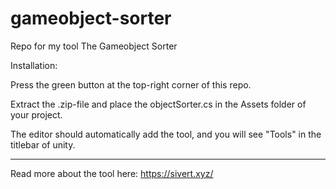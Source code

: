 # gameobject-sorter
Repo for my tool The Gameobject Sorter

Installation:

Press the green button at the top-right corner of this repo.

Extract the .zip-file and place the objectSorter.cs in the Assets folder of your project.

The editor should automatically add the tool, and you will see "Tools" in the titlebar of unity.

-----------------------------------------
Read more about the tool here: https://sivert.xyz/
